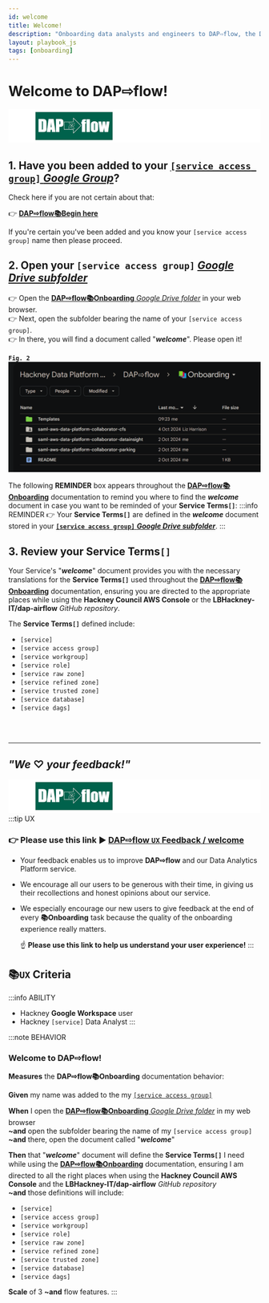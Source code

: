 ```yaml
---
id: welcome
title: Welcome!
description: "Onboarding data analysts and engineers to DAP⇨flow, the Data Analytics Platform Airflow integration."
layout: playbook_js
tags: [onboarding]
---
```


# Welcome to DAP⇨flow!
![DAP⇨flow](../images/DAPairflowFLOWleft.png)  

## 1. Have you been added to your [`[service access group]` *Google Group*](https://groups.google.com/all-groups?q=saml-aws-data-platform-collaborator)? 
Check here if you are not certain about that:

👉  [**DAP⇨flow📚Begin here**](../onboarding/begin)  

If you're certain you've been added and you know your `[service access group]` name then please proceed.

## 2. Open your `[service access group]` [*Google Drive subfolder*](https://drive.google.com/drive/folders/1k30M7Hh8WLttL5T5JVGbnKvSLNX7lVSg?usp=drive_link)

👉  Open the [**DAP⇨flow📚Onboarding** *Google Drive folder*](https://drive.google.com/drive/folders/1k30M7Hh8WLttL5T5JVGbnKvSLNX7lVSg?usp=drive_link) in your web browser.  
👉  Next, open the subfolder bearing the name of your `[service access group]`.  
👉  In there, you will find a document called "***welcome***". Please open it!  

**`Fig. 2`** ![Fig. 4](../images/welcome-two.png)

The following **REMINDER** box appears throughout the [**DAP⇨flow📚Onboarding**](../introduction#📚Onboarding) documentation to remind you where to find the ***welcome*** document in case you want to be reminded of your **Service Terms`[]`**:
:::info REMINDER
👉  Your **Service Terms`[]`** are defined in the ***welcome*** document stored in your [**`[service access group]`** ***Google Drive subfolder***](https://drive.google.com/drive/folders/1k30M7Hh8WLttL5T5JVGbnKvSLNX7lVSg?usp=drive_link).
:::

## 3. Review your **Service Terms`[]`**
Your Service's "***welcome***" document provides you with the necessary translations for the **Service Terms`[]`** used throughout the [**DAP⇨flow📚Onboarding**](../introduction#📚Onboarding) documentation, ensuring you are directed to the appropriate places while using the **Hackney Council AWS Console** or the **LBHackney-IT/dap-airflow** *GitHub repository*.

The **Service Terms`[]`** defined include:  
- `[service]`  
- `[service access group]`  
- `[service workgroup]`  
- `[service role]`  
- `[service raw zone]`  
- `[service refined zone]`  
- `[service trusted zone]`  
- `[service database]`  
- `[service dags]`  


<br> 
</br>  

---
## ***"We* ♡ *your feedback!"***
![DAP⇨flow](../images/DAPairflowFLOWleft.png)  
:::tip UX  
### 👉 Please use **this link ►** [**DAP⇨flow** `UX` **Feedback / welcome**](https://docs.google.com/forms/d/e/1FAIpQLSdqeNyWIPMNBHEr-YSyxnXQ4ggTwJPkffMYgFaJ4hGEhIL6LA/viewform?usp=pp_url&entry.339550210=welcome)  

- Your feedback enables us to improve **DAP⇨flow** and our Data Analytics Platform service.  
- We encourage all our users to be generous with their time, in giving us their recollections and honest opinions about our service.  
- We especially encourage our new users to give feedback at the end of every **📚Onboarding** task because the quality of the onboarding experience really matters.  

    ☝ **Please use this link to help us understand your user experience!**
:::

## 📚`UX` Criteria
:::info ABILITY  
* Hackney **Google Workspace** user 
* Hackney `[service]` Data Analyst
:::

:::note BEHAVIOR  
### Welcome to DAP⇨flow!
**Measures** the **DAP⇨flow📚Onboarding** documentation behavior:  

**Given** my name was added to the my [`[service access group]`](https://groups.google.com/all-groups?q=saml-aws-data-platform-collaborator)  

**When** I open the [**DAP⇨flow📚Onboarding** *Google Drive folder*](https://drive.google.com/drive/folders/1k30M7Hh8WLttL5T5JVGbnKvSLNX7lVSg?usp=drive_link) in my web browser  
**~and** open the subfolder bearing the name of my `[service access group]`  
**~and** there, open the document called "***welcome***"   

**Then** that "***welcome***" document will define the **Service Terms`[]`** I need while using the [**DAP⇨flow📚Onboarding**](../introduction#📚Onboarding) documentation, ensuring I am directed to all the right places when using the **Hackney Council AWS Console** and the **LBHackney-IT/dap-airflow** *GitHub repository*  
**~and** those definitions will include:  
- `[service]`  
- `[service access group]`  
- `[service workgroup]`  
- `[service role]`  
- `[service raw zone]`  
- `[service refined zone]`  
- `[service trusted zone]`  
- `[service database]`  
- `[service dags]`  

**Scale** of 3 **~and** flow features.
:::
